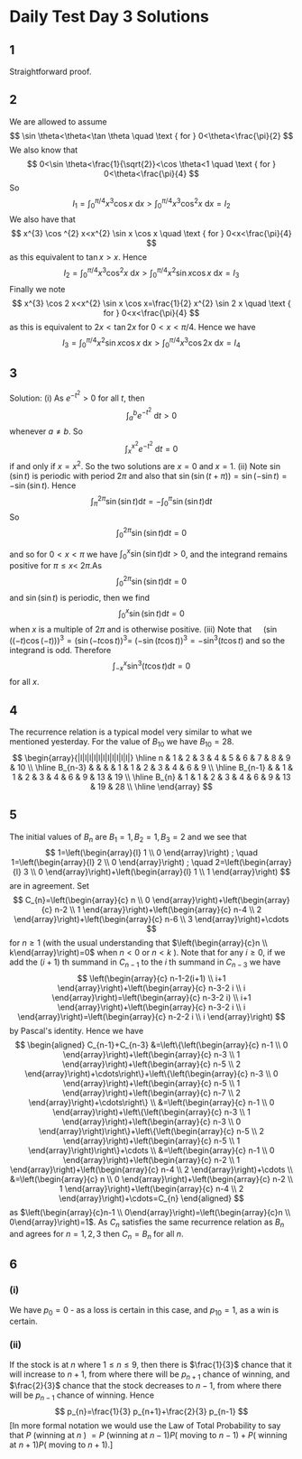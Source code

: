# Daily Test Day 3 Solutions
## 1
Straightforward proof.
## 2
We are allowed to assume
$$
\sin \theta<\theta<\tan \theta \quad \text { for } 0<\theta<\frac{\pi}{2}
$$
We also know that
$$
0<\sin \theta<\frac{1}{\sqrt{2}}<\cos \theta<1 \quad \text { for } 0<\theta<\frac{\pi}{4}
$$
So
$$
I_{1}=\int_{0}^{\pi / 4} x^{3} \cos x \mathrm{~d} x>\int_{0}^{\pi / 4} x^{3} \cos ^{2} x \mathrm{~d} x=I_{2}
$$
We also have that
$$
x^{3} \cos ^{2} x<x^{2} \sin x \cos x \quad \text { for } 0<x<\frac{\pi}{4}
$$
as this equivalent to $\tan x>x$. Hence
$$
I_{2}=\int_{0}^{\pi / 4} x^{3} \cos ^{2} x \mathrm{~d} x>\int_{0}^{\pi / 4} x^{2} \sin x \cos x \mathrm{~d} x=I_{3}
$$
Finally we note
$$
x^{3} \cos 2 x<x^{2} \sin x \cos x=\frac{1}{2} x^{2} \sin 2 x \quad \text { for } 0<x<\frac{\pi}{4}
$$
as this is equivalent to $2 x<\tan 2 x$ for $0<x<\pi / 4$. Hence we have
$$
I_{3}=\int_{0}^{\pi / 4} x^{2} \sin x \cos x \mathrm{~d} x>\int_{0}^{\pi / 4} x^{3} \cos 2 x \mathrm{~d} x=I_{4}
$$
## 3
Solution: (i) As $e^{-t^{2}}>0$ for all $t$, then
$$
\int_{a}^{b} e^{-t^{2}} \mathrm{~d} t>0
$$
whenever $a \neq b$. So
$$
\int_{x}^{x^{2}} e^{-t^{2}} \mathrm{~d} t=0
$$
if and only if $x=x^{2}$. So the two solutions are $x=0$ and $x=1$. (ii) Note $\sin (\sin t)$ is periodic with period $2 \pi$ and also that $\sin (\sin (t+\pi))=\sin (-\sin t)=-\sin (\sin t)$. Hence
$$
\int_{\pi}^{2 \pi} \sin (\sin t) \mathrm{d} t=-\int_{0}^{\pi} \sin (\sin t) \mathrm{d} t
$$
So
$$
\int_{0}^{2 \pi} \sin (\sin t) \mathrm{d} t=0
$$

and so for $0<x<\pi$ we have $\int_{0}^{x} \sin (\sin t) \mathrm{d} t>0$, and the integrand remains positive for $\pi \leqslant x<$ $2 \pi$.As
$$
\int_{0}^{2 \pi} \sin (\sin t) \mathrm{d} t=0
$$
and $\sin (\sin t)$ is periodic, then we find
$$
\int_{0}^{x} \sin (\sin t) \mathrm{d} t=0
$$
when $x$ is a multiple of $2 \pi$ and is otherwise positive. (iii) Note that $\quad(\sin ((-t) \cos (-t)))^{3}=(\sin (-t \cos t))^{3}=$ $(-\sin (t \cos t))^{3}=-\sin ^{3}(t \cos t)$ and so the integrand is odd. Therefore
$$
\int_{-x}^{x} \sin ^{3}(t \cos t) \mathrm{d} t=0
$$
for all $x$.

## 4
The recurrence relation is a typical model very similar to what we mentioned yesterday. For the value of $B_{10}$ we have $B_{10}=28$.
$$
\begin{array}{|l|l|l|l|l|l|l|l|l|l|l|}
\hline n & 1 & 2 & 3 & 4 & 5 & 6 & 7 & 8 & 9 & 10 \\
\hline B_{n-3} & & & & 1 & 1 & 2 & 3 & 4 & 6 & 9 \\
\hline B_{n-1} & & 1 & 1 & 2 & 3 & 4 & 6 & 9 & 13 & 19 \\
\hline B_{n} & 1 & 1 & 2 & 3 & 4 & 6 & 9 & 13 & 19 & 28 \\
\hline
\end{array}
$$
## 5
The initial values of $B_{n}$ are $B_{1}=1, B_{2}=1, B_{3}=2$ and we see that
$$
1=\left(\begin{array}{l}
1 \\
0
\end{array}\right) ; \quad 1=\left(\begin{array}{l}
2 \\
0
\end{array}\right) ; \quad 2=\left(\begin{array}{l}
3 \\
0
\end{array}\right)+\left(\begin{array}{l}
1 \\
1
\end{array}\right)
$$
are in agreement. Set
$$
C_{n}=\left(\begin{array}{c}
n \\
0
\end{array}\right)+\left(\begin{array}{c}
n-2 \\
1
\end{array}\right)+\left(\begin{array}{c}
n-4 \\
2
\end{array}\right)+\left(\begin{array}{c}
n-6 \\
3
\end{array}\right)+\cdots
$$
for $n \geqslant 1$ (with the usual understanding that $\left(\begin{array}{c}n \\ k\end{array}\right)=0$ when $n<0$ or $n<k$ ). Note that for any $i \geqslant 0$, if we add the $(i+1)$ th summand in $C_{n-1}$ to the $i$ th summand in $C_{n-3}$ we have
$$
\left(\begin{array}{c}
n-1-2(i+1) \\
i+1
\end{array}\right)+\left(\begin{array}{c}
n-3-2 i \\
i
\end{array}\right)=\left(\begin{array}{c}
n-3-2 i) \\
i+1
\end{array}\right)+\left(\begin{array}{c}
n-3-2 i \\
i
\end{array}\right)=\left(\begin{array}{c}
n-2-2 i \\
i
\end{array}\right)
$$
by Pascal's identity. Hence we have
$$
\begin{aligned}
C_{n-1}+C_{n-3} &=\left\{\left(\begin{array}{c}
n-1 \\
0
\end{array}\right)+\left(\begin{array}{c}
n-3 \\
1
\end{array}\right)+\left(\begin{array}{c}
n-5 \\
2
\end{array}\right)+\cdots\right\}+\left\{\left(\begin{array}{c}
n-3 \\
0
\end{array}\right)+\left(\begin{array}{c}
n-5 \\
1
\end{array}\right)+\left(\begin{array}{c}
n-7 \\
2
\end{array}\right)+\cdots\right\} \\
&=\left(\begin{array}{c}
n-1 \\
0
\end{array}\right)+\left\{\left(\begin{array}{c}
n-3 \\
1
\end{array}\right)+\left(\begin{array}{c}
n-3 \\
0
\end{array}\right)\right\}+\left\{\left(\begin{array}{c}
n-5 \\
2
\end{array}\right)+\left(\begin{array}{c}
n-5 \\
1
\end{array}\right)\right\}+\cdots \\
&=\left(\begin{array}{c}
n-1 \\
0
\end{array}\right)+\left(\begin{array}{c}
n-2 \\
1
\end{array}\right)+\left(\begin{array}{c}
n-4 \\
2
\end{array}\right)+\cdots \\
&=\left(\begin{array}{c}
n \\
0
\end{array}\right)+\left(\begin{array}{c}
n-2 \\
1
\end{array}\right)+\left(\begin{array}{c}
n-4 \\
2
\end{array}\right)+\cdots=C_{n}
\end{aligned}
$$
as $\left(\begin{array}{c}n-1 \\ 0\end{array}\right)=\left(\begin{array}{c}n \\ 0\end{array}\right)=1$. As $C_{n}$ satisfies the same recurrence relation as $B_{n}$ and agrees for $n=1,2,3$ then $C_{n}=B_{n}$ for all $n$.

## 6
### (i)
We have $p_{0}=0$ - as a loss is certain in this case, and $p_{10}=1$, as a win is certain.
### (ii)
If the stock is at $n$ where $1 \leqslant n \leqslant 9$, then there is $\frac{1}{3}$ chance that it will increase to $n+1$, from where there will be $p_{n+1}$ chance of winning, and $\frac{2}{3}$ chance that the stock decreases to $n-1$, from where there will be $p_{n-1}$ chance of winning. Hence
$$
p_{n}=\frac{1}{3} p_{n+1}+\frac{2}{3} p_{n-1}
$$
[In more formal notation we would use the Law of Total Probability to say that $P$ (winning at $n$ ) $=P$ (winning at $n-1) P($ moving to $n-1)+P($ winning at $n+1) P($ moving to $n+1)$.]